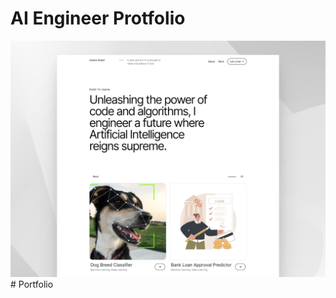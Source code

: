 # AI Engineer Protfolio

<img src="./preview-images/thumbnail.png" alt="portfolio" />

<br />
#   P o r t f o l i o 
 
 